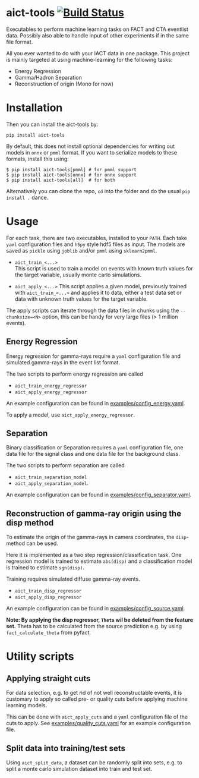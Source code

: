 # aict-tools [![Build Status](https://travis-ci.org/fact-project/aict-tools.svg?branch=master)](https://travis-ci.org/fact-project/aict-tools)


Executables to perform machine learning tasks on FACT and CTA eventlist data.
Possibly also able to handle input of other experiments if in the same file format.

All you ever wanted to do  with your IACT data in one package. This project is mainly targeted at using machine-learning for the following tasks:

* Energy Regression
* Gamma/Hadron Separation
* Reconstruction of origin (Mono for now)


# Installation

Then you can install the aict-tools by:
```
pip install aict-tools
```

By default, this does not install optional dependencies for writing out
models in `onnx` or `pmml` format.
If you want to serialize models to these formats, install this using:

```
$ pip install aict-tools[pmml] # for pmml support
$ pip install aict-tools[onnx] # for onnx support
$ pip install aict-tools[all]  # for both
```


Alternatively you can clone the repo, `cd` into the folder and do the usual `pip install .` dance.


# Usage 

For each task, there are two executables, installed to your `PATH`.
Each take `yaml` configuration files and `h5py` style hdf5 files as input.
The models are saved as `pickle` using `joblib` and/or `pmml` using `sklearn2pmml`.
 
* `aict_train_<...>`   
  This script is used to train a model on events with known truth
  values for the target variable, usually monte carlo simulations.

* `aict_apply_<...>` 
  This script applies a given model, previously trained with `aict_train_<...>` and applies it to data, either a test data set or data with unknown truth values for the target variable.

The apply scripts can iterate through the data files in chunks using
the `--chunksize=<N>` option, this can be handy for very large files (> 1 million events). 

## Energy Regression

Energy regression for gamma-rays require a `yaml` configuration file
and simulated gamma-rays in the event list format.

The two scripts to perform energy regression are called

* `aict_train_energy_regressor`
* `aict_apply_energy_regressor`

An example configuration can be found in [examples/config_energy.yaml](examples/config_energy.yaml).

To apply a model, use `aict_apply_energy_regressor`.

## Separation

Binary classification or Separation requires a `yaml` configuration file,
one data file for the signal class and one data file for the background class.

The two scripts to perform separation are called

* `aict_train_separation_model`
* `aict_apply_separation_model`.

An example configuration can be found in [examples/config_separator.yaml](examples/config_separator.yaml).


## Reconstruction of gamma-ray origin using the disp method

To estimate the origin of the gamma-rays in camera coordinates, the 
`disp`-method can be used.

Here it is implemented as a two step regression/classification task.
One regression model is trained to estimate `abs(disp)` and a
classification model is trained to estimate `sgn(disp)`.

Training requires simulated diffuse gamma-ray events.

* `aict_train_disp_regressor`
* `aict_apply_disp_regressor`

An example configuration can be found in [examples/config_source.yaml](examples/config_source.yaml).

**Note: By applying the disp regressor, `Theta` wil be deleted from the feature set.** 
Theta has to be calculated from the source prediction e.g. by using `fact_calculate_theta` from pyfact.


# Utility scripts

## Applying straight cuts

For data selection, e.g. to get rid of not well reconstructable events,
it is customary to apply so called pre- or quality cuts before applying machine learning models.

This can be done with `aict_apply_cuts` and a `yaml` configuration file of the cuts to apply. See [examples/quality_cuts.yaml](examples/quality_cuts.yaml) for an example configuration file.


## Split data into training/test sets

Using `aict_split_data`, a dataset can be randomly split into sets,
e.g. to split a monte carlo simulation dataset into train and test set.
